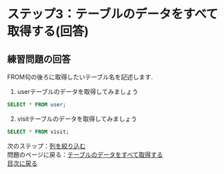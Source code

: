 # ステップ3：テーブルのデータをすべて取得する(回答)

## 練習問題の回答
FROM句の後ろに取得したいテーブル名を記述します.  

1. userテーブルのデータを取得してみましょう

```sql
SELECT * FROM user;
```

2. visitテーブルのデータを取得してみましょう 

```sql
SELECT * FROM visit;
```

次のステップ：[列を絞り込む](004-select-columns.md)  
問題のページに戻る：[テーブルのデータをすべて取得する](003-select.md)  
[目次に戻る](README.md)
